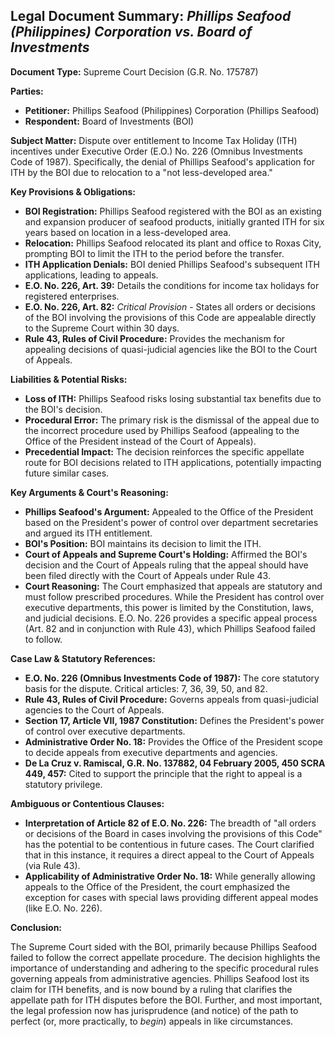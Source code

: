 ## Legal Document Summary: *Phillips Seafood (Philippines) Corporation vs. Board of Investments*

**Document Type:** Supreme Court Decision (G.R. No. 175787)

**Parties:**
*   **Petitioner:** Phillips Seafood (Philippines) Corporation (Phillips Seafood)
*   **Respondent:** Board of Investments (BOI)

**Subject Matter:** Dispute over entitlement to Income Tax Holiday (ITH) incentives under Executive Order (E.O.) No. 226 (Omnibus Investments Code of 1987). Specifically, the denial of Phillips Seafood's application for ITH by the BOI due to relocation to a "not less-developed area."

**Key Provisions & Obligations:**

*   **BOI Registration:** Phillips Seafood registered with the BOI as an existing and expansion producer of seafood products, initially granted ITH for six years based on location in a less-developed area.
*   **Relocation:** Phillips Seafood relocated its plant and office to Roxas City, prompting BOI to limit the ITH to the period before the transfer.
*   **ITH Application Denials:** BOI denied Phillips Seafood's subsequent ITH applications, leading to appeals.
*   **E.O. No. 226, Art. 39:** Details the conditions for income tax holidays for registered enterprises.
*   **E.O. No. 226, Art. 82:** *Critical Provision* - States all orders or decisions of the BOI involving the provisions of this Code are appealable directly to the Supreme Court within 30 days.
*   **Rule 43, Rules of Civil Procedure:** Provides the mechanism for appealing decisions of quasi-judicial agencies like the BOI to the Court of Appeals.

**Liabilities & Potential Risks:**

*   **Loss of ITH:** Phillips Seafood risks losing substantial tax benefits due to the BOI's decision.
*   **Procedural Error:** The primary risk is the dismissal of the appeal due to the incorrect procedure used by Phillips Seafood (appealing to the Office of the President instead of the Court of Appeals).
*   **Precedential Impact:** The decision reinforces the specific appellate route for BOI decisions related to ITH applications, potentially impacting future similar cases.

**Key Arguments & Court's Reasoning:**

*   **Phillips Seafood's Argument:** Appealed to the Office of the President based on the President's power of control over department secretaries and argued its ITH entitlement.
*   **BOI's Position:** BOI maintains its decision to limit the ITH.
*   **Court of Appeals and Supreme Court's Holding:** Affirmed the BOI's decision and the Court of Appeals ruling that the appeal should have been filed directly with the Court of Appeals under Rule 43.
*   **Court Reasoning:** The Court emphasized that appeals are statutory and must follow prescribed procedures. While the President has control over executive departments, this power is limited by the Constitution, laws, and judicial decisions. E.O. No. 226 provides a specific appeal process (Art. 82 and in conjunction with Rule 43), which Phillips Seafood failed to follow.

**Case Law & Statutory References:**

*   **E.O. No. 226 (Omnibus Investments Code of 1987):** The core statutory basis for the dispute. Critical articles: 7, 36, 39, 50, and 82.
*   **Rule 43, Rules of Civil Procedure:** Governs appeals from quasi-judicial agencies to the Court of Appeals.
*   **Section 17, Article VII, 1987 Constitution:** Defines the President's power of control over executive departments.
*   **Administrative Order No. 18:** Provides the Office of the President scope to decide appeals from executive departments and agencies.
*   **De La Cruz v. Ramiscal, G.R. No. 137882, 04 February 2005, 450 SCRA 449, 457:**  Cited to support the principle that the right to appeal is a statutory privilege.

**Ambiguous or Contentious Clauses:**

*   **Interpretation of Article 82 of E.O. No. 226:** The breadth of "all orders or decisions of the Board in cases involving the provisions of this Code" has the potential to be contentious in future cases.  The Court clarified that in this instance, it requires a direct appeal to the Court of Appeals (via Rule 43).
*   **Applicability of Administrative Order No. 18:** While generally allowing appeals to the Office of the President, the court emphasized the exception for cases with special laws providing different appeal modes (like E.O. No. 226).

**Conclusion:**

The Supreme Court sided with the BOI, primarily because Phillips Seafood failed to follow the correct appellate procedure. The decision highlights the importance of understanding and adhering to the specific procedural rules governing appeals from administrative agencies. Phillips Seafood lost its claim for ITH benefits, and is now bound by a ruling that clarifies the appellate path for ITH disputes before the BOI. Further, and most important, the legal profession now has jurisprudence (and notice) of the path to perfect (or, more practically, to *begin*) appeals in like circumstances.
